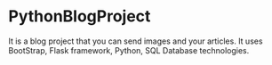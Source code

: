 # PythonBlogProject
It is a blog project that you can send images and your articles. It uses BootStrap, Flask framework, Python, SQL Database technologies.

